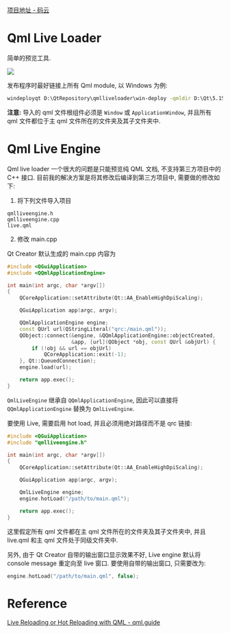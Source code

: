 [项目地址 - 码云](https://gitee.com/maoruimas/qmlliveloader)

# Qml Live Loader

简单的预览工具.

![](https://img2020.cnblogs.com/blog/1468726/202006/1468726-20200626171744251-897189811.gif)

发布程序时最好链接上所有 Qml module, 以 Windows 为例:
```cmd
windeployqt D:\QtRepository\qmlliveloader\win-deploy -qmldir D:\Qt\5.15.0\mingw81_64\qml
```

**注意:** 导入的 qml 文件根组件必须是 `Window` 或 `ApplicationWindow`, 并且所有 qml 文件都位于主 qml 文件所在的文件夹及其子文件夹中.

# Qml Live Engine

Qml live loader 一个很大的问题是只能预览纯 QML 文档, 不支持第三方项目中的 C++ 接口. 目前我的解决方案是将其修改后编译到第三方项目中, 需要做的修改如下:
1. 将下列文件导入项目
```
qmlliveengine.h
qmlliveengine.cpp
live.qml
```
2. 修改 main.cpp

Qt Creator 默认生成的 main.cpp 内容为
```cpp
#include <QGuiApplication>
#include <QQmlApplicationEngine>

int main(int argc, char *argv[])
{
    QCoreApplication::setAttribute(Qt::AA_EnableHighDpiScaling);

    QGuiApplication app(argc, argv);

    QQmlApplicationEngine engine;
    const QUrl url(QStringLiteral("qrc:/main.qml"));
    QObject::connect(&engine, &QQmlApplicationEngine::objectCreated,
                     &app, [url](QObject *obj, const QUrl &objUrl) {
        if (!obj && url == objUrl)
            QCoreApplication::exit(-1);
    }, Qt::QueuedConnection);
    engine.load(url);

    return app.exec();
}
```
`QmlLiveEngine` 继承自 `QQmlApplicationEngine`, 因此可以直接将 `QQmlApplicationEngine` 替换为 `QmlLiveEngine`.

要使用 Live, 需要启用 hot load, 并且必须用绝对路径而不是 qrc 链接:
```cpp
#include <QGuiApplication>
#include "qmlliveengine.h"

int main(int argc, char *argv[])
{
    QCoreApplication::setAttribute(Qt::AA_EnableHighDpiScaling);

    QGuiApplication app(argc, argv);

    QmlLiveEngine engine;
    engine.hotLoad("/path/to/main.qml");

    return app.exec();
}
```
这里假定所有 qml 文件都在主 qml 文件所在的文件夹及其子文件夹中, 并且 live.qml 和主 qml 文件处于同级文件夹中.

另外, 由于 Qt Creator 自带的输出窗口显示效果不好, Live engine 默认将 console message 重定向至 live 窗口. 要使用自带的输出窗口, 只需要改为:
```cpp
engine.hotLoad("/path/to/main.qml", false);
```

# Reference

[Live Reloading or Hot Reloading with QML - qml.guide](https://qml.guide/live-reloading-hot-reloading-qml/)